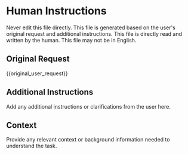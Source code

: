 # Human Instructions

Never edit this file directly. This file is generated based on the user's original request and additional instructions. This file is directly read and written by the human. This file may not be in English.

## Original Request

{{original_user_request}}

## Additional Instructions

Add any additional instructions or clarifications from the user here.

## Context

Provide any relevant context or background information needed to understand the task.
